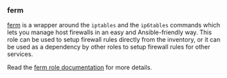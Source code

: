 ### ferm

[ferm](http://ferm.foo-projects.org/) is a wrapper around the `iptables`
and the `ip6tables` commands which lets you manage host firewalls in an
easy and Ansible-friendly way. This role can be used to setup firewall
rules directly from the inventory, or it can be used as a dependency by
other roles to setup firewall rules for other services.

Read the [ferm role documentation](https://docs.debops.org/en/HEAD/ansible/roles/ferm/) for more details.
